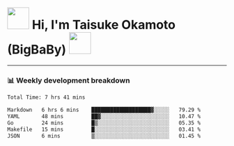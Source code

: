 <!-- Title -->
<h1>
    <img src="https://media.tenor.com/TlyRveJkgo4AAAAi/cloud-cloud-strife.gif" width="50"/> 
    Hi, I'm Taisuke Okamoto (BigBaBy) 
    <img src="https://media.tenor.com/TlyRveJkgo4AAAAi/cloud-cloud-strife.gif" width="50"/>
</h1>

---

<h3> 📊 Weekly development breakdown </h3>
<!-- waka-readme-stats -->

<!--START_SECTION:waka-->

```txt
Total Time: 7 hrs 41 mins

Markdown   6 hrs 6 mins    ███████████████████▓░░░░░   79.29 %
YAML       48 mins         ██▓░░░░░░░░░░░░░░░░░░░░░░   10.47 %
Go         24 mins         █▒░░░░░░░░░░░░░░░░░░░░░░░   05.35 %
Makefile   15 mins         █░░░░░░░░░░░░░░░░░░░░░░░░   03.41 %
JSON       6 mins          ▒░░░░░░░░░░░░░░░░░░░░░░░░   01.45 %
```

<!--END_SECTION:waka-->
